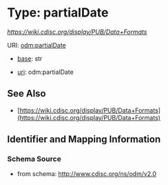 # Type: partialDate




_https://wiki.cdisc.org/display/PUB/Data+Formats_



URI: [odm:partialDate](http://www.cdisc.org/ns/odm/v2.0/partialDate)

* [base](https://w3id.org/linkml/base): str

* [uri](https://w3id.org/linkml/uri): odm:partialDate









## See Also

* [https://wiki.cdisc.org/display/PUB/Data+Formats](https://wiki.cdisc.org/display/PUB/Data+Formats)

## Identifier and Mapping Information







### Schema Source


* from schema: http://www.cdisc.org/ns/odm/v2.0



